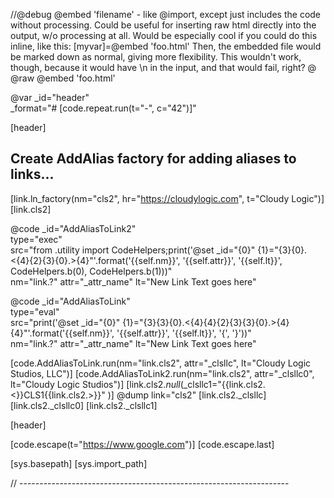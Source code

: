 //@debug
@embed 'filename' - like @import, except just includes the code without processing. Could be useful for inserting raw html directly into the output, w/o processing at all. Would be especially cool if you could do this inline, like this:
&#91;myvar]=@embed 'foo.html'
Then, the embedded file would be marked down as normal, giving more flexibility. This wouldn't work, though, because it would have \n in the input, and that would fail, right?
@ @raw @embed 'foo.html'

@var _id="header" \
     _format="# [code.repeat.run(t=\"-\", c=\"42\")]"

[header]
## Create AddAlias factory for adding aliases to links...

[link.ln_factory(nm="cls2", hr="https://cloudylogic.com", t="Cloudy Logic")]
[link.cls2]


@code _id="AddAliasToLink2"\
      type="exec"\
      src="from .utility import CodeHelpers;print('@set _id=\"{0}\" {1}=\"{3}{0}.<{4}{2}{3}{0}.>{4}\"'.format('{{self.nm}}', '{{self.attr}}', '{{self.lt}}', CodeHelpers.b(0), CodeHelpers.b(1)))"\
      nm="link.?" attr="_attr_name" lt="New Link Text goes here"

@code _id="AddAliasToLink"\
      type="eval"\
      src="print('@set _id=\"{0}\" {1}=\"{3}{3}{0}.<{4}{4}{2}{3}{3}{0}.>{4}{4}\"'.format('{{self.nm}}', '{{self.attr}}', '{{self.lt}}', '{', '}'))"\
      nm="link.?" attr="_attr_name" lt="New Link Text goes here"

[code.AddAliasToLink.run(nm="link.cls2", attr="_clsllc", lt="Cloudy Logic Studios, LLC")]
[code.AddAliasToLink2.run(nm="link.cls2", attr="_clsllc0", lt="Cloudy Logic Studios")]
[link.cls2._null_(_clsllc1="{{link.cls2.<}}CLS1{{link.cls2.>}}" )]
@dump link="cls2"
[link.cls2._clsllc]
[link.cls2._clsllc0]
[link.cls2._clsllc1]

[header]

[code.escape(t="<https://www.google.com>")]
[code.escape.last]

[sys.basepath]
[sys.import_path]

// -------------------------------------------------------------------
